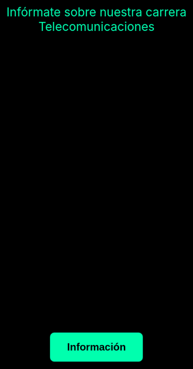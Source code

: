 <html lang="es">
<head>
  <meta charset="UTF-8">
  <title>Video Fullscreen</title>
  <style>
    html, body {
      margin: 0;
      padding: 0;
      height: 100%;
      overflow: hidden;
      background: #000;
    }

    #videoContainer {
      position: fixed;
      top: 0;
      left: 0;
      width: 100%;
      height: 100%;
      z-index: 9999;
    }

    #videoContainer iframe {
      width: 100%;
      height: 100%;
      border: none;
    }

    #infoButton {
      position: absolute;
      top: 50%;
      left: 50%;
      transform: translate(-50%, -50%);
      padding: 20px 40px;
      font-size: 24px;
      background: #00ffae;
      color: #000;
      border: none;
      border-radius: 10px;
      cursor: pointer;
      z-index: 10000;
      font-weight: bold;
    }

    #infoText {
      position: absolute;
      top: 30%;
      left: 50%;
      transform: translateX(-50%);
      color: #00ffae;
      font-size: 28px;
      text-align: center;
      font-family: 'Orbitron', monospace;
      z-index: 10000;
    }
  </style>
</head>
<body>

<div id="infoText">Infórmate sobre nuestra carrera Telecomunicaciones</div>
<button id="infoButton" onclick="playVideo()">Información</button>
<div id="videoContainer"></div>

<script>
  function playVideo() {
    const videoContainer = document.getElementById('videoContainer');
    videoContainer.innerHTML = `
      <iframe 
        src="https://www.youtube.com/embed/Ae2uKbFbt1U?autoplay=1&controls=0&modestbranding=1&rel=0&fs=1&disablekb=1" 
        frameborder="0" 
        allow="autoplay; fullscreen; encrypted-media" 
        allowfullscreen>
      </iframe>
    `;

    // Oculta el botón y el texto
    document.getElementById('infoButton').style.display = 'none';
    document.getElementById('infoText').style.display = 'none';
  }
</script>

</body>
</html>
